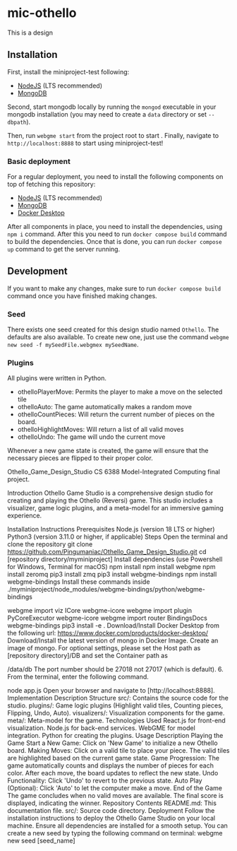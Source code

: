 # mic-othello
This is a design


## Installation
First, install the miniproject-test following:
- [NodeJS](https://nodejs.org/en/) (LTS recommended)
- [MongoDB](https://www.mongodb.com/)

Second, start mongodb locally by running the `mongod` executable in your mongodb installation (you may need to create a `data` directory or set `--dbpath`).

Then, run `webgme start` from the project root to start . Finally, navigate to `http://localhost:8888` to start using miniproject-test!

### Basic deployment
For a regular deployment, you need to install the following components on top of fetching this repository:
- [NodeJS](https://nodejs.org/en/) (LTS recommended)
- [MongoDB](https://www.mongodb.com/)
- [Docker Desktop](https://www.docker.com/products/docker-desktop/)

After all components in place, you need to install the dependencies, using `npm i` command. After this you need to run `docker compose build` command to build the dependencies. Once that is done, you can run `docker compose up` command to get the server running.

## Development
If you want to make any changes, make sure to run `docker compose build` command once you have finished making changes.

### Seed
There exists one seed created for this design studio named `Othello`. The defaults are also available. 
To create new one, just use the command `webgme new seed -f mySeedFile.webgmex mySeedName`.

### Plugins
All plugins were written in Python.
- othelloPlayerMove: Permits the player to make a move on the selected tile
- othelloAuto: The game automatically makes a random move
- othelloCountPieces: Will return the current number of pieces on the board.
- othelloHighlightMoves: Will return a list of all valid moves
- othelloUndo: The game will undo the current move

Whenever a new game state is created, the game will ensure that the necessary pieces are flipped to their proper color.



Othello_Game_Design_Studio
CS 6388 Model-Integrated Computing final project.

Introduction
Othello Game Studio is a comprehensive design studio for creating and playing the Othello (Reversi) game. This studio includes a visualizer, game logic plugins, and a meta-model for an immersive gaming experience.

Installation Instructions
Prerequisites
Node.js (version 18 LTS or higher)
Python3 (version 3.11.0 or higher, if applicable)
Steps
Open the terminal and clone the repository
git clone https://github.com/Pingumaniac/Othello_Game_Design_Studio.git
cd [repository directory/myminiproject]
Install dependencies (use Powershell for Windows, Terminal for macOS)
npm install
npm install webgme
npm install zeromq
pip3 install zmq
pip3 install webgme-bindings
npm install webgme-bindings
Install these commands inside ./myminiproject/node_modules/webgme-bindings/python/webgme-bindings

webgme import viz ICore webgme-icore
webgme import plugin PyCoreExecutor webgme-icore
webgme import router BindingsDocs webgme-bindings
pip3 install -e .
Download/Install Docker Desktop from the following url: https://www.docker.com/products/docker-desktop/
Download/Install the latest version of mongo in Docker Image.
Create an image of mongo. For optional settings, please set the Host path as
[repository directory]/DB
and set the Container path as

/data/db
The port number should be 27018 not 27017 (which is default). 6. From the terminal, enter the following command.

node app.js
Open your browser and navigate to [http://localhost:8888].
Implementation Description
Structure
src/: Contains the source code for the studio.
plugins/: Game logic plugins (Highlight valid tiles, Counting pieces, Flipping, Undo, Auto).
visualizers/: Visualization components for the game.
meta/: Meta-model for the game.
Technologies Used
React.js for front-end visualization.
Node.js for back-end services.
WebGME for model integration.
Python for creating the plugins.
Usage Description
Playing the Game
Start a New Game:
Click on 'New Game' to initialize a new Othello board.
Making Moves:
Click on a valid tile to place your piece.
The valid tiles are highlighted based on the current game state.
Game Progression:
The game automatically counts and displays the number of pieces for each color.
After each move, the board updates to reflect the new state.
Undo Functionality:
Click 'Undo' to revert to the previous state.
Auto Play (Optional):
Click 'Auto' to let the computer make a move.
End of the Game
The game concludes when no valid moves are available.
The final score is displayed, indicating the winner.
Repository Contents
README.md: This documentation file.
src/: Source code directory.
Deployment
Follow the installation instructions to deploy the Othello Game Studio on your local machine. Ensure all dependencies are installed for a smooth setup.
You can create a new seed by typing the following command on terminal:
webgme new seed [seed_name]
